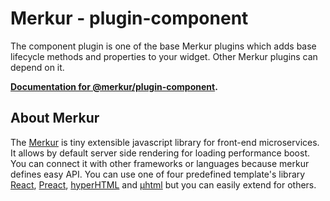 # Merkur - plugin-component

The component plugin is one of the base Merkur plugins which adds base lifecycle methods and properties to your widget. Other Merkur plugins can depend on it.

**[Documentation for @merkur/plugin-component](https://merkur.js.org/docs/component-plugin).**

## About Merkur

The [Merkur](https://merkur.js.org/) is tiny extensible javascript library for front-end microservices. It allows by default server side rendering for loading performance boost. You can connect it with other frameworks or languages because merkur defines easy API. You can use one of four predefined template's library [React](https://reactjs.org/), [Preact](https://preactjs.com/), [hyperHTML](https://viperhtml.js.org/hyper.html) and [µhtml](https://github.com/WebReflection/uhtml#readme) but you can easily extend for others.
